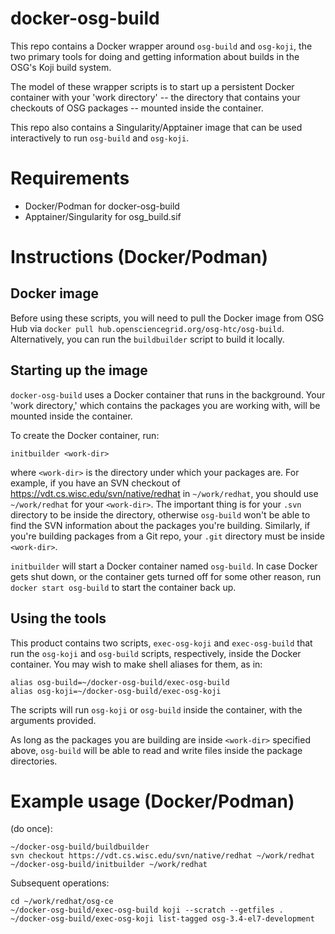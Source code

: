 docker-osg-build
================

This repo contains a Docker wrapper around `osg-build` and `osg-koji`, the two
primary tools for doing and getting information about builds in the OSG's Koji
build system.

The model of these wrapper scripts is to start up a persistent Docker container
with your 'work directory' -- the directory that contains your checkouts of OSG
packages -- mounted inside the container.

This repo also contains a Singularity/Apptainer image that can be used
interactively to run `osg-build` and `osg-koji`.


Requirements
============
* Docker/Podman for docker-osg-build
* Apptainer/Singularity for osg_build.sif


Instructions (Docker/Podman)
============================

Docker image
------------

Before using these scripts, you will need to pull the Docker image from
OSG Hub via `docker pull hub.opensciencegrid.org/osg-htc/osg-build`.
Alternatively, you can run the `buildbuilder` script to build it locally.


Starting up the image
---------------------

`docker-osg-build` uses a Docker container that runs in the background. Your
 'work directory,' which contains the packages you are
working with, will be mounted inside the container.

To create the Docker container, run:

    initbuilder <work-dir>

where `<work-dir>` is the directory under which your packages are. For example,
if you have an SVN checkout of https://vdt.cs.wisc.edu/svn/native/redhat in
`~/work/redhat`, you should use `~/work/redhat` for your `<work-dir>`. The
important thing is for your `.svn` directory to be inside the directory,
otherwise `osg-build` won't be able to find the SVN information about the
packages you're building. Similarly, if you're building packages from a Git
repo, your `.git` directory must be inside `<work-dir>`.

`initbuilder` will start a Docker container named `osg-build`. In case Docker
gets shut down, or the container gets turned off for some other reason, run
`docker start osg-build` to start the container back up.


Using the tools
---------------

This product contains two scripts, `exec-osg-koji` and `exec-osg-build` that
run the `osg-koji` and `osg-build` scripts, respectively, inside the Docker
container. You may wish to make shell aliases for them, as in:

    alias osg-build=~/docker-osg-build/exec-osg-build
    alias osg-koji=~/docker-osg-build/exec-osg-koji

The scripts will run `osg-koji` or `osg-build` inside the container, with the
arguments provided.

As long as the packages you are building are inside `<work-dir>` specified
above, `osg-build` will be able to read and write files inside the package
directories.


Example usage (Docker/Podman)
=============================

(do once):

    ~/docker-osg-build/buildbuilder
    svn checkout https://vdt.cs.wisc.edu/svn/native/redhat ~/work/redhat
    ~/docker-osg-build/initbuilder ~/work/redhat

Subsequent operations:

    cd ~/work/redhat/osg-ce
    ~/docker-osg-build/exec-osg-build koji --scratch --getfiles .
    ~/docker-osg-build/exec-osg-koji list-tagged osg-3.4-el7-development

